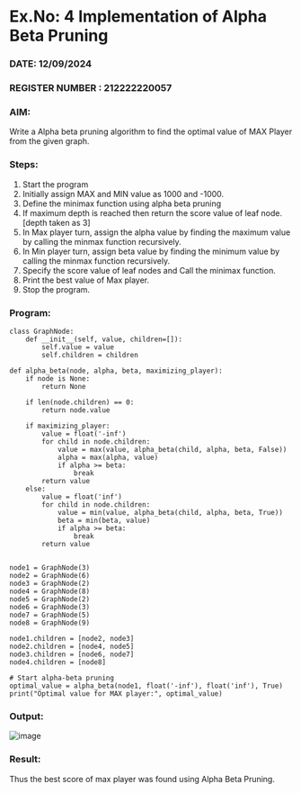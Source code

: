 # Ex.No: 4   Implementation of Alpha Beta Pruning 
### DATE: 12/09/2024                                                                            
### REGISTER NUMBER : 212222220057
### AIM: 
Write a Alpha beta pruning algorithm to find the optimal value of MAX Player from the given graph.
### Steps:
1. Start the program
2. Initially  assign MAX and MIN value as 1000 and -1000.
3.  Define the minimax function  using alpha beta pruning
4.  If maximum depth is reached then return the score value of leaf node. [depth taken as 3]
5.  In Max player turn, assign the alpha value by finding the maximum value by calling the minmax function recursively.
6.  In Min player turn, assign beta value by finding the minimum value by calling the minmax function recursively.
7.  Specify the score value of leaf nodes and Call the minimax function.
8.  Print the best value of Max player.
9.  Stop the program. 

### Program:
```
class GraphNode:
    def __init__(self, value, children=[]):
        self.value = value
        self.children = children

def alpha_beta(node, alpha, beta, maximizing_player):
    if node is None:
        return None
    
    if len(node.children) == 0:
        return node.value
    
    if maximizing_player:
        value = float('-inf')
        for child in node.children:
            value = max(value, alpha_beta(child, alpha, beta, False))
            alpha = max(alpha, value)
            if alpha >= beta:
                break
        return value
    else:
        value = float('inf')
        for child in node.children:
            value = min(value, alpha_beta(child, alpha, beta, True))
            beta = min(beta, value)
            if alpha >= beta:
                break
        return value


node1 = GraphNode(3)
node2 = GraphNode(6)
node3 = GraphNode(2)
node4 = GraphNode(8)
node5 = GraphNode(2)
node6 = GraphNode(3)
node7 = GraphNode(5)
node8 = GraphNode(9)

node1.children = [node2, node3]
node2.children = [node4, node5]
node3.children = [node6, node7]
node4.children = [node8]

# Start alpha-beta pruning
optimal_value = alpha_beta(node1, float('-inf'), float('inf'), True)
print("Optimal value for MAX player:", optimal_value)
```

### Output:
![image](https://github.com/user-attachments/assets/bda7d274-3012-46de-89ad-130664ae235d)

### Result:
Thus the best score of max player was found using Alpha Beta Pruning.
